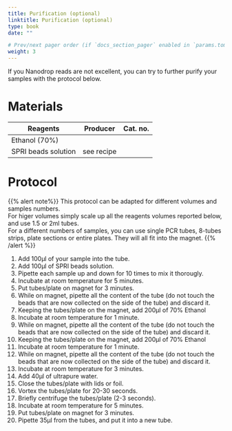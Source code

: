 ```yaml
---
title: Purification (optional)
linktitle: Purification (optional)
type: book
date: ""

# Prev/next pager order (if `docs_section_pager` enabled in `params.toml`)
weight: 3
---
```


If you Nanodrop reads are not excellent, you can try to further purify your samples with the protocol below.

# Materials

| Reagents                                  | Producer            | Cat. no.     |
| ----------------------------------------- | ------------------- | ------------ |
| Ethanol (70%)                             |                     |              |
| SPRI beads solution                       | see recipe          |              |

# Protocol
{{% alert note%}}
This protocol can be adapted for different volumes and samples numbers. </br>
For higer volumes simply scale up all the reagents volumes reported below, and use 1.5 or 2ml tubes. </br>
For a different numbers of samples, you can use single PCR tubes, 8-tubes strips, plate sections or entire plates. They will all fit into the magnet.
{{% /alert %}}

1. Add 100µl of your sample into the tube.
2. Add 100µl of SPRI beads solution.
3. Pipette each sample up and down for 10 times to mix it thorougly.
4. Incubate at room temperature for 5 minutes.
5. Put tubes/plate on magnet for 3 minutes.
6. While on magnet, pipette all the content of the tube (do not touch the beads that are now collected on the side of the tube) and discard it.
7. Keeping the tubes/plate on the magnet, add 200µl of 70% Ethanol
8. Incubate at room temperature for 1 minute.
9. While on magnet, pipette all the content of the tube (do not touch the beads that are now collected on the side of the tube) and discard it.
10. Keeping the tubes/plate on the magnet, add 200µl of 70% Ethanol
11. Incubate at room temperature for 1 minute.
12. While on magnet, pipette all the content of the tube (do not touch the beads that are now collected on the side of the tube) and discard it.
13. Incubate at room temperature for 3 minutes.
14. Add 40µl of ultrapure water.
15. Close the tubes/plate with lids or foil.
16. Vortex the tubes/plate for 20-30 seconds.
17. Briefly centrifuge the tubes/plate (2-3 seconds).
18. Incubate at room temperature for 5 minutes.
19. Put tubes/plate on magnet for 3 minutes.
20. Pipette 35µl from the tubes, and put it into a new tube.
